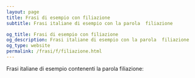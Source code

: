```yaml
---
layout: page
title: Frasi di esempio con filiazione 
subtitle: Frasi italiane di esempio con la parola  filiazione

og_title: Frasi di esempio con filiazione 
og_description: Frasi italiane di esempio con la parola  filiazione
og_type: website
permalink: /frasi/f/filiazione.html
---
```


Frasi italiane di esempio contenenti la parola filiazione:


